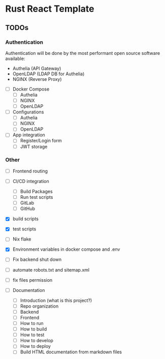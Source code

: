 # Rust React Template

## TODOs

### Authentication

Authentication will be done by the most performant open source software available:

- Authelia (API Gateway)
- OpenLDAP (LDAP DB for Authelia)
- NGINX (Reverse Proxy)

- [ ] Docker Compose
    - [ ] Authelia
    - [ ] NGINX
    - [ ] OpenLDAP
- [ ] Configurations
    - [ ] Authelia
    - [ ] NGINX
    - [ ] OpenLDAP
- [ ] App integration
    - [ ] Register/Login form
    - [ ] JWT storage

### Other

- [ ] Frontend routing
- [ ] CI/CD integration
    - [ ] Build Packages
    - [ ] Run test scripts
    - [ ] GitLab
    - [ ] GitHub
- [X] build scripts
- [X] test scripts
- [ ] Nix flake
- [X] Environment variables in docker compose and .env
- [ ] Fix backend shut down
- [ ] automate robots.txt and sitemap.xml
- [ ] fix files permission

- [ ] Documentation
    - [ ] Introduction (what is this project?)
    - [ ] Repo organization
    - [ ] Backend
    - [ ] Frontend
    - [ ] How to run
    - [ ] How to build
    - [ ] How to test
    - [ ] How to develop
    - [ ] How to deploy
    - [ ] Build HTML documentation from markdown files
